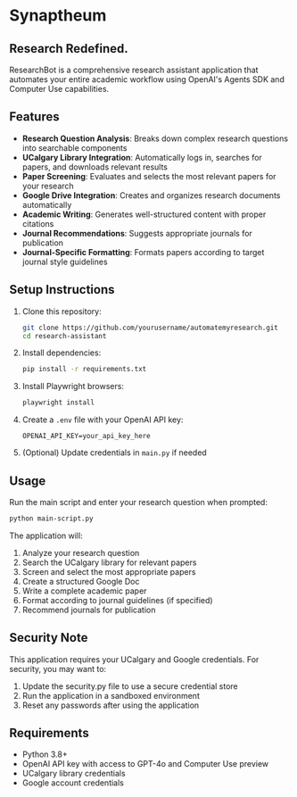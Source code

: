 # Synaptheum
## Research Redefined.

ResearchBot is a comprehensive research assistant application that automates your entire academic workflow using OpenAI's Agents SDK and Computer Use capabilities.

## Features

- **Research Question Analysis**: Breaks down complex research questions into searchable components
- **UCalgary Library Integration**: Automatically logs in, searches for papers, and downloads relevant results
- **Paper Screening**: Evaluates and selects the most relevant papers for your research
- **Google Drive Integration**: Creates and organizes research documents automatically
- **Academic Writing**: Generates well-structured content with proper citations
- **Journal Recommendations**: Suggests appropriate journals for publication
- **Journal-Specific Formatting**: Formats papers according to target journal style guidelines

## Setup Instructions

1. Clone this repository:
   ```bash
   git clone https://github.com/yourusername/automatemyresearch.git
   cd research-assistant
   ```

2. Install dependencies:
   ```bash
   pip install -r requirements.txt
   ```

3. Install Playwright browsers:
   ```bash
   playwright install
   ```

4. Create a `.env` file with your OpenAI API key:
   ```
   OPENAI_API_KEY=your_api_key_here
   ```

5. (Optional) Update credentials in `main.py` if needed

## Usage

Run the main script and enter your research question when prompted:

```bash
python main-script.py
```

The application will:
1. Analyze your research question
2. Search the UCalgary library for relevant papers
3. Screen and select the most appropriate papers
4. Create a structured Google Doc
5. Write a complete academic paper
6. Format according to journal guidelines (if specified)
7. Recommend journals for publication

## Security Note

This application requires your UCalgary and Google credentials. For security, you may want to:
1. Update the security.py file to use a secure credential store
2. Run the application in a sandboxed environment
3. Reset any passwords after using the application

## Requirements

- Python 3.8+
- OpenAI API key with access to GPT-4o and Computer Use preview
- UCalgary library credentials
- Google account credentials
